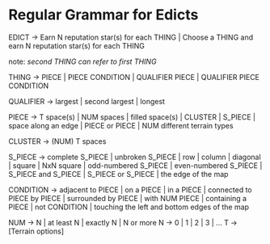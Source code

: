 # Regular Grammar for Edicts

EDICT -> Earn N reputation star(s) for each THING
            | Choose a THING and earn N reputation star(s) for each THING

note: *second THING can refer to first THING*

THING -> PIECE | PIECE CONDITION | QUALIFIER PIECE | QUALIFIER PIECE CONDITION

QUALIFIER -> largest | second largest | longest

PIECE -> T space(s)
            | NUM spaces
            | filled space(s)
            | CLUSTER
            | S_PIECE
            | space along an edge
            | PIECE or PIECE
            | NUM different terrain types

CLUSTER -> (NUM) T spaces

S_PIECE -> complete S_PIECE
            | unbroken S_PIECE
            | row
            | column
            | diagonal
            | square
            | NxN square
            | odd-numbered S_PIECE
            | even-numbered S_PIECE
            | S_PIECE and S_PIECE
            | S_PIECE or S_PIECE
            | the edge of the map

CONDITION -> adjacent to PIECE
                | on a PIECE
                | in a PIECE
                | connected to PIECE by PIECE
                | surrounded by PIECE
                | with NUM PIECE
                | containing a PIECE
                | not CONDITION
                | touching the left and bottom edges of the map

NUM -> N | at least N | exactly N | N or more
N -> 0 | 1 | 2 | 3 | ...
T -> [Terrain options]
